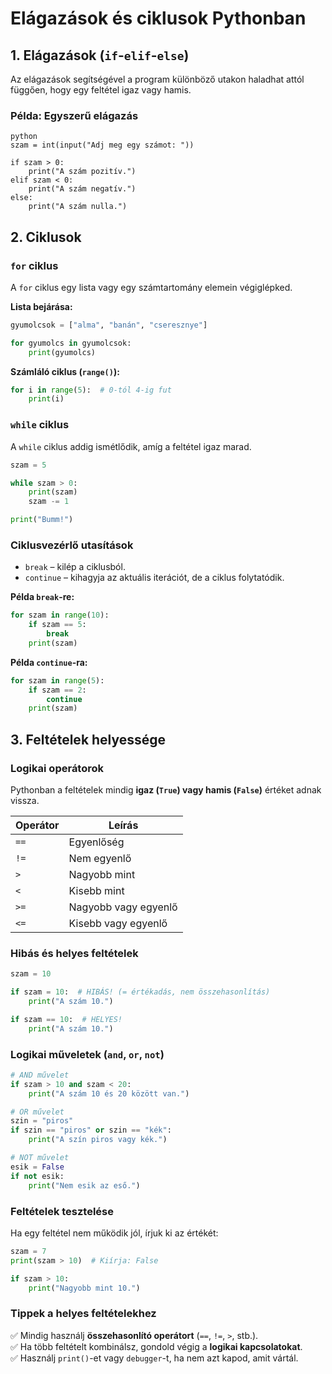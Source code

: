 # Elágazások és ciklusok Pythonban

## 1. Elágazások (`if`-`elif`-`else`)
Az elágazások segítségével a program különböző utakon haladhat attól függően, hogy egy feltétel igaz vagy hamis.

### Példa: Egyszerű elágazás
```
python
szam = int(input("Adj meg egy számot: "))

if szam > 0:
    print("A szám pozitív.")
elif szam < 0:
    print("A szám negatív.")
else:
    print("A szám nulla.")
```

## 2. Ciklusok

### `for` ciklus
A `for` ciklus egy lista vagy egy számtartomány elemein végiglépked.

**Lista bejárása:**
```python
gyumolcsok = ["alma", "banán", "cseresznye"]

for gyumolcs in gyumolcsok:
    print(gyumolcs)
```

**Számláló ciklus (`range()`):**
```python
for i in range(5):  # 0-tól 4-ig fut
    print(i)
```

### `while` ciklus
A `while` ciklus addig ismétlődik, amíg a feltétel igaz marad.

```python
szam = 5

while szam > 0:
    print(szam)
    szam -= 1

print("Bumm!")
```

### Ciklusvezérlő utasítások
- `break` – kilép a ciklusból.
- `continue` – kihagyja az aktuális iterációt, de a ciklus folytatódik.

**Példa `break`-re:**
```python
for szam in range(10):
    if szam == 5:
        break
    print(szam)
```

**Példa `continue`-ra:**
```python
for szam in range(5):
    if szam == 2:
        continue
    print(szam)
```

## 3. Feltételek helyessége

### Logikai operátorok
Pythonban a feltételek mindig **igaz (`True`) vagy hamis (`False`)** értéket adnak vissza.

| Operátor | Leírás |
|----------|--------|
| `==` | Egyenlőség |
| `!=` | Nem egyenlő |
| `>` | Nagyobb mint |
| `<` | Kisebb mint |
| `>=` | Nagyobb vagy egyenlő |
| `<=` | Kisebb vagy egyenlő |

### Hibás és helyes feltételek
```python
szam = 10

if szam = 10:  # HIBÁS! (= értékadás, nem összehasonlítás)
    print("A szám 10.")

if szam == 10:  # HELYES!
    print("A szám 10.")
```

### Logikai műveletek (`and`, `or`, `not`)
```python
# AND művelet
if szam > 10 and szam < 20:
    print("A szám 10 és 20 között van.")

# OR művelet
szin = "piros"
if szin == "piros" or szin == "kék":
    print("A szín piros vagy kék.")

# NOT művelet
esik = False
if not esik:
    print("Nem esik az eső.")
```

### Feltételek tesztelése
Ha egy feltétel nem működik jól, írjuk ki az értékét:
```python
szam = 7
print(szam > 10)  # Kiírja: False

if szam > 10:
    print("Nagyobb mint 10.")
```

### Tippek a helyes feltételekhez
✅ Mindig használj **összehasonlító operátort** (`==`, `!=`, `>`, stb.).  
✅ Ha több feltételt kombinálsz, gondold végig a **logikai kapcsolatokat**.  
✅ Használj `print()`-et vagy `debugger`-t, ha nem azt kapod, amit vártál.
